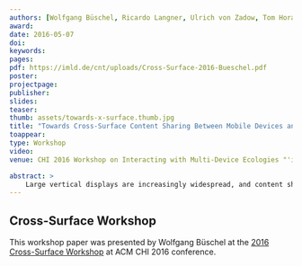 ```yaml
---
authors: [Wolfgang Büschel, Ricardo Langner, Ulrich von Zadow, Tom Horak, Raimund Dachselt]
award:
date: 2016-05-07
doi:
keywords:
pages:
pdf: https://imld.de/cnt/uploads/Cross-Surface-2016-Bueschel.pdf
poster:
projectpage:
publisher:
slides:
teaser:
thumb: assets/towards-x-surface.thumb.jpg
title: "Towards Cross-Surface Content Sharing Between Mobile Devices and Large Displays in the Wild"
toappear:
type: Workshop
video:
venue: CHI 2016 Workshop on Interacting with Multi-Device Ecologies "'in the Wild"'

abstract: >
    Large vertical displays are increasingly widespread, and content sharing between them and personal mobile devices is central to many usage scenarios. Research has already led to manifold interaction techniques. In most cases however, they do not lend themselves for realistic, in-the-wild usage. In this paper we present our research towards bridging the gap to real world usage. We address the issues of awareness & connectivity as well as privacy, which we believe to be two important aspects of BYOD (bring your own device) content sharing between public displays and mobile devices.
---
```


## Cross-Surface Workshop
This workshop paper was presented by Wolfgang Büschel at the [2016 Cross-Surface Workshop](http://cross-surface.com/chi2016/) at ACM CHI 2016 conference.